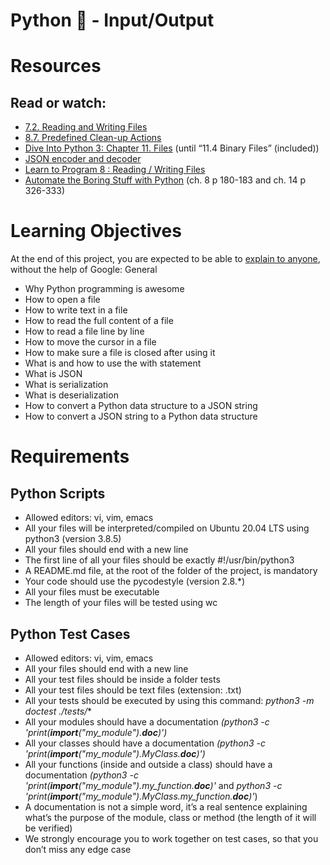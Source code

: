 # **Python :snake: - Input/Output**

# Resources

## **Read or watch:**

- [7.2. Reading and Writing Files](https://intranet.hbtn.io/rltoken/b1H-khJP64gSE3OXQaRuCA)
- [8.7. Predefined Clean-up Actions](https://intranet.hbtn.io/rltoken/WK3WP_qtPhcDHJo4YNtL5A)
- [Dive Into Python 3: Chapter 11. Files](https://intranet.hbtn.io/rltoken/J1IflY1h8VPUkQvh3W8qoA) (until “11.4 Binary Files” (included))
- [JSON encoder and decoder](https://intranet.hbtn.io/rltoken/H2tqUmi9i85WeOjAbRh1Bw)
- [Learn to Program 8 : Reading / Writing Files](https://intranet.hbtn.io/rltoken/derf9VLFVDnSgX2n-drwnw)
- [Automate the Boring Stuff with Python](https://intranet.hbtn.io/rltoken/Y77h8aeRoljlN643yKfdTg) (ch. 8 p 180-183 and ch. 14 p 326-333)

# **Learning Objectives**

At the end of this project, you are expected to be able to [explain to anyone](https://intranet.hbtn.io/rltoken/0jMG36-XftlZbM8i86LpRQ), without the help of Google:
General

- Why Python programming is awesome
- How to open a file
- How to write text in a file
- How to read the full content of a file
- How to read a file line by line
- How to move the cursor in a file
- How to make sure a file is closed after using it
- What is and how to use the with statement
- What is JSON
- What is serialization
- What is deserialization
- How to convert a Python data structure to a JSON string
- How to convert a JSON string to a Python data structure

# **Requirements**
## Python Scripts

- Allowed editors: vi, vim, emacs
- All your files will be interpreted/compiled on Ubuntu 20.04 LTS using python3 (version 3.8.5)
- All your files should end with a new line
- The first line of all your files should be exactly #!/usr/bin/python3
- A README.md file, at the root of the folder of the project, is mandatory
- Your code should use the pycodestyle (version 2.8.*)
- All your files must be executable
- The length of your files will be tested using wc

## Python Test Cases

- Allowed editors: vi, vim, emacs
- All your files should end with a new line
- All your test files should be inside a folder tests
- All your test files should be text files (extension: .txt)
- All your tests should be executed by using this command: *python3 -m doctest ./tests/**
- All your modules should have a documentation *(python3 -c 'print(__import__("my_module").__doc__)')*
- All your classes should have a documentation *(python3 -c 'print(__import__("my_module").MyClass.__doc__)')*
- All your functions (inside and outside a class) should have a documentation *(python3 -c 'print(__import__("my_module").my_function.__doc__)'* and *python3 -c 'print(__import__("my_module").MyClass.my_function.__doc__)'*)
- A documentation is not a simple word, it’s a real sentence explaining what’s the purpose of the module, class or method (the length of it will be verified)
- We strongly encourage you to work together on test cases, so that you don’t miss any edge case

